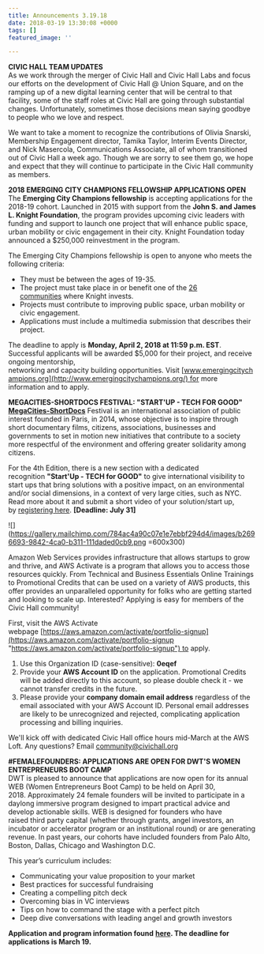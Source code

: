 ```yaml
---
title: Announcements 3.19.18
date: 2018-03-19 13:30:08 +0000
tags: []
featured_image: ''

---
```

**CIVIC HALL TEAM UPDATES**  
As we work through the merger of Civic Hall and Civic Hall Labs and focus our efforts on the development of Civic Hall @ Union Square, and on the ramping up of a new digital learning center that will be central to that facility, some of the staff roles at Civic Hall are going through substantial changes. Unfortunately, sometimes those decisions mean saying goodbye to people who we love and respect.  
  
We want to take a moment to recognize the contributions of Olivia Snarski, Membership Engagement director, Tamika Taylor, Interim Events Director, and Nick Masercola, Communications Associate, all of whom transitioned out of Civic Hall a week ago. Though we are sorry to see them go, we hope and expect that they will continue to participate in the Civic Hall community as members.  
  
**2018 EMERGING CITY CHAMPIONS FELLOWSHIP APPLICATIONS OPEN**  
The **Emerging City Champions fellowship** is accepting applications for the 2018-19 cohort. Launched in 2015 with support from the **John S. and James L. Knight Foundation**, the program provides upcoming civic leaders with funding and support to launch one project that will enhance public space, urban mobility or civic engagement in their city. Knight Foundation today announced a $250,000 reinvestment in the program.  
  
The Emerging City Champions fellowship is open to anyone who meets the following criteria:

* They must be between the ages of 19-35.
* The project must take place in or benefit one of the [26 communities](https://knightfoundation.org/programs/communities) where Knight invests.
* Projects must contribute to improving public space, urban mobility or civic engagement.
* Applications must include a multimedia submission that describes their project.

The deadline to apply is **Monday, April 2, 2018 at 11:59 p.m. EST**. Successful applicants will be awarded $5,000 for their project, and receive ongoing mentorship, networking and capacity building opportunities. Visit [www.emergingcitychampions.org](http://www.emergingcitychampions.org/) for more information and to apply.  
  
**MEGACITIES-SHORTDOCS FESTIVAL: "START'UP - TECH FOR GOOD"**  
[**MegaCities-ShortDocs**](http://megacities-shortdocs.org/) Festival is an international association of public interest founded in Paris, in 2014, whose objective is to inspire through short documentary films, citizens, associations, businesses and governments to set in motion new initiatives that contribute to a society more respectful of the environment and offering greater solidarity among citizens.  
  
For the 4th Edition, there is a new section with a dedicated recognition **"Start'Up - TECH for GOOD"** to give international visibility to start ups that bring solutions with a positive impact, on an environmental and/or social dimensions, in a context of very large cities, such as NYC. Read more about it and submit a short video of your solution/start up, by [registering here](http://megacities-shortdocs.org/docmaker-form/ "then, till end of July to submit the video"). **\[Deadline: July 31\]**

![](https://gallery.mailchimp.com/784ac4a90c07e1e7ebbf294d4/images/b2696693-9842-4ca0-b311-111daded0cb9.png =600x300)

Amazon Web Services provides infrastructure that allows startups to grow and thrive, and AWS Activate is a program that allows you to access those resources quickly. From Technical and Business Essentials Online Trainings to Promotional Credits that can be used on a variety of AWS products, this offer provides an unparalleled opportunity for folks who are getting started and looking to scale up. Interested? Applying is easy for members of the Civic Hall community!  
  
First, visit the AWS Activate webpage [https://aws.amazon.com/activate/portfolio-signup](https://aws.amazon.com/activate/portfolio-signup "https://aws.amazon.com/activate/portfolio-signup") to apply.

1. Use this Organization ID (case-sensitive): **0eqef**
2. Provide your **AWS Account ID** on the application. Promotional Credits will be added directly to this account, so please double check it - we cannot transfer credits in the future.
3. Please provide your **company domain email address** regardless of the email associated with your AWS Account ID. Personal email addresses are likely to be unrecognized and rejected, complicating application processing and billing inquiries.

We'll kick off with dedicated Civic Hall office hours mid-March at the AWS Loft. Any questions? Email [community@civichall.org](mailto:community@civichall.org)  
  
**#FEMALEFOUNDERS: APPLICATIONS ARE OPEN FOR DWT'S WOMEN ENTREPRENEURS BOOT CAMP**  
DWT is pleased to announce that applications are now open for its annual WEB (Women Entrepreneurs Boot Camp) to be held on April 30, 2018. Approximately 24 female founders will be invited to participate in a daylong immersive program designed to impart practical advice and develop actionable skills. WEB is designed for founders who have raised third party capital (whether through grants, angel investors, an incubator or accelerator program or an institutional round) or are generating revenue. In past years, our cohorts have included founders from Palo Alto, Boston, Dallas, Chicago and Washington D.C. 

This year’s curriculum includes:

* Communicating your value proposition to your market
* Best practices for successful fundraising
* Creating a compelling pitch deck
* Overcoming bias in VC interviews
* Tips on how to command the stage with a perfect pitch
* Deep dive conversations with leading angel and growth investors

**Application and program information found** [**here**](http://www.cvent.com/events/2018-women-entrepreneurs-boot-camp/event-summary-7d7ca98eedd44b5db1ca5ca2570cca19.aspx?p=22)**. The deadline for applications is March 19.** 